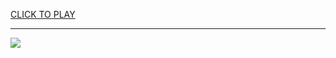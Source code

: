 
<a href="https://premium76.site?title=unblocked_games_g_plus_platforms&ref=13M">CLICK TO PLAY</a></h3>
<hr>

<a href="https://premium76.site?title=unblocked_games_g_plus_platforms&ref=13M"><img src="https://clearcache.store/games.png"></a>


